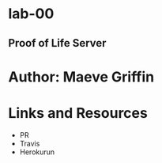 # lab-00

## Proof of Life Server

# Author: Maeve Griffin

# Links and Resources
* PR
* Travis
*  Herokurun 
